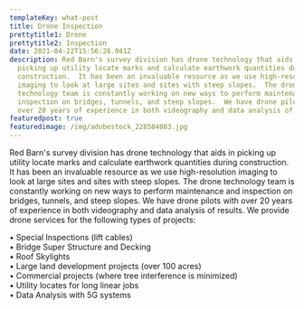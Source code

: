 ```yaml
---
templateKey: what-post
title: Drone Inspection
prettytitle1: Drone
prettytitle2: Inspection
date: 2021-04-22T15:56:28.041Z
description: Red Barn's survey division has drone technology that aids in
  picking up utility locate marks and calculate earthwork quantities during
  construction.  It has been an invaluable resource as we use high-resolution
  imaging to look at large sites and sites with steep slopes.  The drone
  technology team is constantly working on new ways to perform maintenance and
  inspection on bridges, tunnels, and steep slopes.  We have drone pilots with
  over 20 years of experience in both videography and data analysis of results
featuredpost: true
featuredimage: /img/adobestock_228584083.jpg
---
```

Red Barn's survey division has drone technology that aids in picking up utility locate marks and calculate earthwork quantities during construction.  It has been an invaluable resource as we use high-resolution imaging to look at large sites and sites with steep slopes.  The drone technology team is constantly working on new ways to perform maintenance and inspection on bridges, tunnels, and steep slopes.  We have drone pilots with over 20 years of experience in both videography and data analysis of results.  We provide drone services for the following types of projects: 

•	Special Inspections (lift cables)  
•	Bridge Super Structure and Decking  
•	Roof Skylights  
•	Large land development projects (over 100 acres)  
•	Commercial projects (where tree interference is minimized)  
•	Utility locates for long linear jobs  
•	Data Analysis with 5G systems